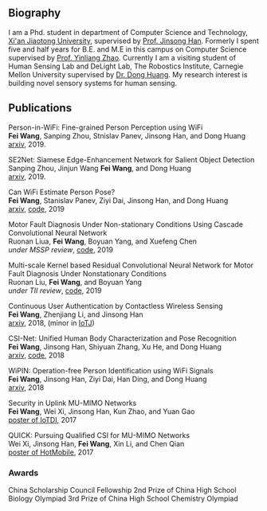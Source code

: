 ## Biography
I am a Phd. student in department of Computer Science and Technology, [Xi'an Jiaotong University](https://en.wikipedia.org/wiki/Xi%27an_Jiaotong_University), supervised by [Prof. Jinsong Han](https://scholar.google.com/citations?user=BST50KwAAAAJ&hl=en). Formerly I spent five and half years for B.E. and M.E in this campus on Computer Science supervised by [Prof. Yinliang Zhao](https://scholar.google.com/citations?user=o-DXXd4AAAAJ&hl=en).  Currently I am a visiting student of Human Sensing Lab and DeLight Lab, The Robostics Institute, Carnegie Mellon University supervised by [Dr. Dong Huang](https://www.donghuang-research.com/). My research interest is building novel sensory systems for human sensing.


## Publications


Person-in-WiFi: Fine-grained Person Perception using WiFi  
**Fei Wang**, Sanping Zhou, Stnislav Panev, Jinsong Han, and Dong Huang  
[arxiv](), 2019.

SE2Net: Siamese Edge-Enhancement Network for Salient Object Detection  
Sanping Zhou, Jinjun Wang **Fei Wang**, and Dong Huang  
[arxiv](), 2019.


Can WiFi Estimate Person Pose?  
**Fei Wang**, Stanislav Panev, Ziyi Dai, Jinsong Han, and Dong Huang  
[arxiv](), [code](https://github.com/geekfeiw/WiSPPN), 2019



Motor Fault Diagnosis Under Non-stationary Conditions Using Cascade Convolutional Neural Network  
Ruonan Liua, **Fei Wang**, Boyuan Yang, and Xuefeng Chen  
_under MSSP review_,  [code](), 2019


Multi-scale Kernel based Residual Convolutional Neural Network for Motor Fault Diagnosis Under Nonstationary Conditions  
Ruonan Liu, **Fei Wang**, and Boyuan Yang  
_under TII review_,  [code](https://github.com/geekfeiw/Multi-Scale-1D-ResNet), 2019


Continuous User Authentication by Contactless Wireless Sensing  
**Fei Wang**, Zhenjiang Li, and Jinsong Han  
[arxiv](https://arxiv.org/abs/1812.01503), 2018, (minor in [IoTJ](http://ieee-iotj.org/))


CSI-Net: Unified Human Body Characterization and Pose Recognition  
**Fei Wang**, Jinsong Han, Shiyuan Zhang, Xu He, and Dong Huang  
[arxiv](https://arxiv.org/abs/1810.03064), [code](https://github.com/geekfeiw/CSI-Net), 2018


WiPIN: Operation-free Person Identification using WiFi Signals  
**Fei Wang**, Jinsong Han, Ziyi Dai, Han Ding, and Dong Huang  
[arxiv](https://arxiv.org/abs/1810.04106), 2018


Security in Uplink MU-MIMO Networks  
**Fei Wang**, Wei Xi, Jinsong Han, Kun Zhao, and Yuan Gao  
[poster of IoTDI](http://delivery.acm.org/10.1145/3060000/3057325/p351-Wang.pdf?ip=128.237.209.151&id=3057325&acc=ACTIVE%20SERVICE&key=A792924B58C015C1%2E5A12BE0369099858%2E4D4702B0C3E38B35%2E4D4702B0C3E38B35&__acm__=1553972034_174b69f2e5a306a1905e1d2b055dd74e), 2017

QUICK: Pursuing Qualified CSI for MU-MIMO Networks  
Wei Xi, Jinsong Han, **Fei Wang**, Xin Li, and Chen Qian  
[poster of HotMobile](http://www.hotmobile.org/2017/papers/posters/WeiXi.pdf), 2017


### Awards

China Scholarship Council Fellowship
2nd Prize of China High School Biology Olympiad
3rd Prize of China High School Chemistry Olympiad
